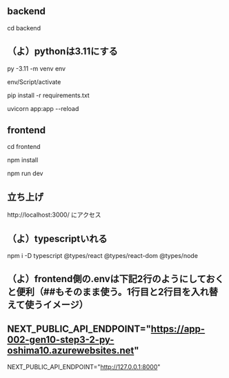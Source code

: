 ## backend
cd backend

## （よ）pythonは3.11にする
py -3.11 -m venv env

env/Script/activate

pip install -r requirements.txt

uvicorn app:app --reload

## frontend

cd frontend

npm install

npm run dev

## 立ち上げ
http://localhost:3000/ にアクセス


## （よ）typescriptいれる
npm i -D typescript @types/react @types/react-dom @types/node



## （よ）frontend側の.envは下記2行のようにしておくと便利（##もそのまま使う。1行目と2行目を入れ替えて使うイメージ）
## NEXT_PUBLIC_API_ENDPOINT="https://app-002-gen10-step3-2-py-oshima10.azurewebsites.net"
NEXT_PUBLIC_API_ENDPOINT="http://127.0.0.1:8000"
